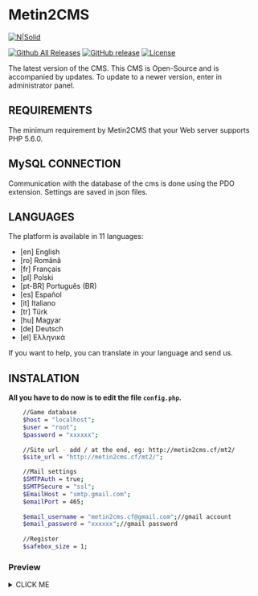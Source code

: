 Metin2CMS
=========
[![N|Solid](http://i.imgur.com/dS8151Q.png)](https://metin2cms.cf/v2)

[![Github All Releases](https://img.shields.io/github/downloads/IonutPopescuRO/Metin2CMS/total.svg)]()
[![GitHub release](https://img.shields.io/github/release/IonutPopescuRO/Metin2CMS.svg?color=%23f17e3f)]()
[![License](https://img.shields.io/github/license/IonutPopescuRO/Metin2CMS.svg?color=%230d7ebf)]()

The latest version of the CMS. This CMS is Open-Source and is accompanied by updates. To update to a newer version, enter in administrator panel.


REQUIREMENTS
------------

The minimum requirement by Metin2CMS that your Web server supports PHP 5.6.0.

MySQL CONNECTION
------------

Communication with the database of the cms is done using the PDO extension. Settings are saved in json files. 

LANGUAGES
------------
The platform is available in 11 languages:

  - [en]	English 	
  - [ro] 	Română 	
  - [fr] 	Français 	
  - [pl] 	Polski 	
  - [pt-BR] 	Português (BR) 	
  - [es] 	Español 	
  - [it] 	Italiano
  - [tr] 	Türk
  - [hu] 	Magyar 	
  - [de] 	Deutsch
  - [el] 	Ελληνικά
  
If you want to help, you can translate in your language and send us.

INSTALATION
------------

**All you have to do now is to edit the file `config.php`.**

```sh
	//Game database
	$host = "localhost";
	$user = "root";
	$password = "xxxxxx";
	
	//Site url - add / at the end, eg: http://metin2cms.cf/mt2/
	$site_url = "http://metin2cms.cf/mt2/";

	//Mail settings
	$SMTPAuth = true;
	$SMTPSecure = "ssl";
	$EmailHost = "smtp.gmail.com";
	$emailPort = 465;
	
	$email_username = "metin2cms.cf@gmail.com";//gmail account
	$email_password = "xxxxxx";//gmail password
	
	//Register
	$safebox_size = 1;
```

### Preview
<details><summary>CLICK ME</summary>
<p>
	<img src="https://i.imgur.com/EAR2Jc1.png"></img>
	<img src="https://i.imgur.com/PMnWEUy.png"></img>
	<img src="https://i.imgur.com/y4ivCJu.png"></img>
	<img src="https://i.imgur.com/GZgQ2tR.png"></img>
	<img src="https://i.imgur.com/1rRl1a5.png"></img>
	<img src="https://i.imgur.com/4884Z6K.png"></img>
	<img src="https://i.imgur.com/PC7CL34.png"></img>
	<img src="https://i.imgur.com/YSoe3CM.png"></img>
	<img src="https://i.imgur.com/J3zrrYK.png"></img>
</p>
</details>

